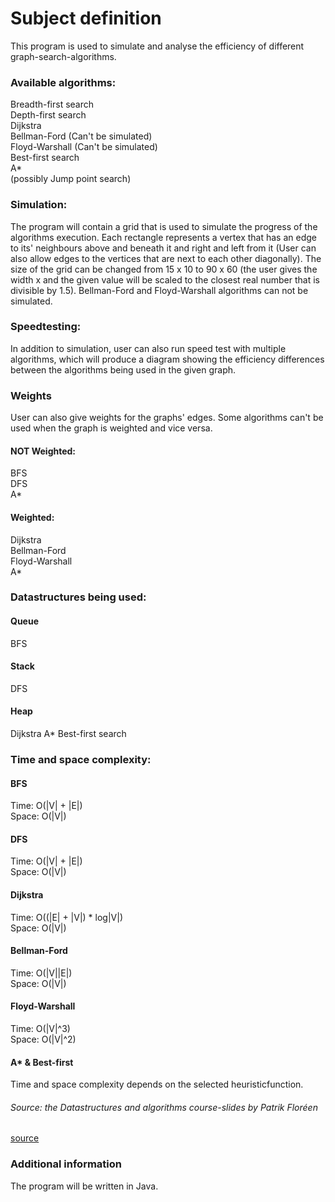 # Subject definition
This program is used to simulate and analyse the efficiency of different graph-search-algorithms.
### Available algorithms:
Breadth-first search  
Depth-first search  
Dijkstra  
Bellman-Ford (Can't be simulated)  
Floyd-Warshall (Can't be simulated)  
Best-first search  
A*  
(possibly Jump point search)
### Simulation:
The program will contain a grid that is used to simulate the progress of the algorithms execution. Each rectangle represents a vertex that has an edge to its' neighbours above and beneath it and right and left from it (User can also allow edges to the vertices that are next to each other diagonally). The size of the grid can be changed from 15 x 10 to 90 x 60 (the user gives the width x and the given value will be scaled to the closest real number that is divisible by 1.5). Bellman-Ford and Floyd-Warshall algorithms can not be simulated.
### Speedtesting:
In addition to simulation, user can also run speed test with multiple algorithms, which will produce a diagram showing the efficiency differences between the algorithms being used in the given graph.
### Weights
User can also give weights for the graphs' edges. Some algorithms can't be used when the graph is weighted and vice versa.
#### NOT Weighted:
BFS  
DFS  
A*
#### Weighted:
Dijkstra  
Bellman-Ford  
Floyd-Warshall  
A*
### Datastructures being used:
#### Queue
BFS
#### Stack
DFS
#### Heap
Dijkstra
A*
Best-first search
### Time and space complexity:
#### BFS
Time: O(|V| + |E|)  
Space: O(|V|)
#### DFS
Time: O(|V| + |E|)  
Space: O(|V|)
#### Dijkstra
Time: O((|E| + |V|) * log|V|)  
Space: O(|V|)
#### Bellman-Ford
Time: O(|V||E|)  
Space: O(|V|)
#### Floyd-Warshall
Time: O(|V|^3)  
Space: O(|V|^2)
#### A* & Best-first
Time and space complexity depends on the selected heuristicfunction.
###### Source: the Datastructures and algorithms course-slides by Patrik Floréen
[source](http://www.cs.helsinki.fi/u/floreen/tira2012/tira.pdf)
### Additional information
The program will be written in Java.
